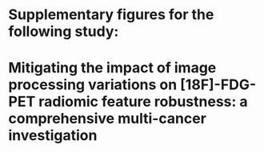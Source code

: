 # Supplementary figures for the following study:
# Mitigating the impact of image processing variations on [18F]-FDG-PET radiomic feature robustness: a comprehensive multi-cancer investigation

